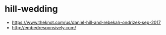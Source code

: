 # hill-wedding

- https://www.theknot.com/us/daniel-hill-and-rebekah-ondrizek-sep-2017
- http://embedresponsively.com/
